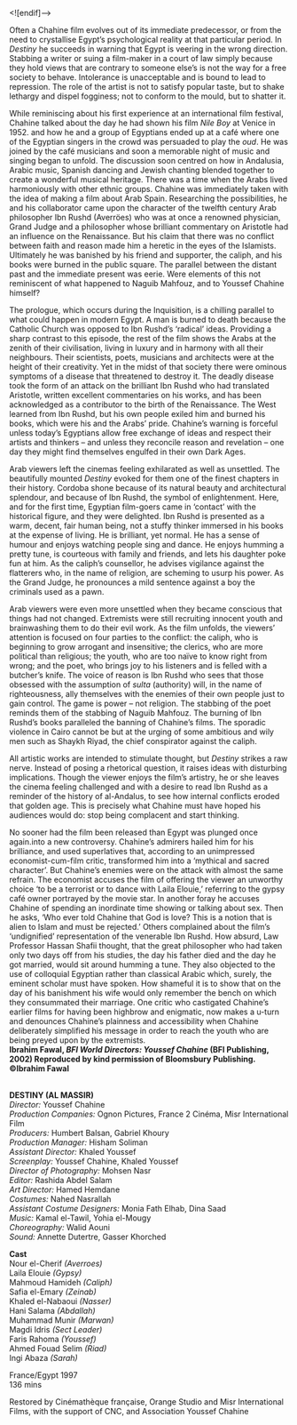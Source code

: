 
<![endif]-->

Often a Chahine film evolves out of its immediate predecessor, or from the need to crystallise Egypt’s psychological reality at that particular period. In _Destiny_ he succeeds in warning that Egypt is veering in the wrong direction. Stabbing a writer or suing a film-maker in a court of law simply because they hold views that are contrary to someone else’s is not the way for a free society to behave. Intolerance is unacceptable and is bound to lead to repression. The role of the artist is not to satisfy popular taste, but to shake lethargy and dispel fogginess; not to conform to the mould, but to shatter it.

While reminiscing about his first experience at an international film festival, Chahine talked about the day he had shown his film _Nile Boy_ at Venice in 1952. and how he and a group of Egyptians ended up at a café where one of the Egyptian singers in the crowd was persuaded to play the _oud_. He was joined by the café musicians and soon a memorable night of music and singing began to unfold. The discussion soon centred on how in Andalusia, Arabic music, Spanish dancing and Jewish chanting blended together to create a wonderful musical heritage. There was a time when the Arabs lived harmoniously with other ethnic groups. Chahine was immediately taken with the idea of making a film about Arab Spain. Researching the possibilities, he and his collaborator came upon the character of the twelfth century Arab philosopher Ibn Rushd (Averröes) who was at once a renowned physician, Grand Judge and a philosopher whose brilliant commentary on Aristotle had an influence on the Renaissance. But his claim that there was no conflict between faith and reason made him a heretic in the eyes of the Islamists. Ultimately he was banished by his friend and supporter, the caliph, and his books were burned in the public square. The parallel between the distant past and the immediate present was eerie. Were elements of this not reminiscent of what happened to Naguib Mahfouz, and to Youssef Chahine himself?

The prologue, which occurs during the Inquisition, is a chilling parallel to what could happen in modern Egypt. A man is burned to death because the Catholic Church was opposed to Ibn Rushd’s ‘radical’ ideas. Providing a sharp contrast to this episode, the rest of the film shows the Arabs at the zenith of their civilisation, living in luxury and in harmony with all their neighbours. Their scientists, poets, musicians and architects were at the height of their creativity. Yet in the midst of that society there were ominous symptoms of a disease that threatened to destroy it. The deadly disease took the form of an attack on the brilliant Ibn Rushd who had translated Aristotle, written excellent commentaries on his works, and has been acknowledged as a contributor to the birth of the Renaissance. The West learned from Ibn Rushd, but his own people exiled him and burned his books, which were his and the Arabs’ pride. Chahine’s warning is forceful unless today’s Egyptians allow free exchange of ideas and respect their artists and thinkers – and unless they reconcile reason and revelation – one day they might find themselves engulfed in their own Dark Ages.

Arab viewers left the cinemas feeling exhilarated as well as unsettled. The beautifully mounted _Destiny_ evoked for them one of the finest chapters in their history. Cordoba shone because of its natural beauty and architectural splendour, and because of Ibn Rushd, the symbol of enlightenment. Here, and for the first time, Egyptian film-goers came in ‘contact’ with the historical figure, and they were delighted. Ibn Rushd is presented as a warm, decent, fair human being, not a stuffy thinker immersed in his books at the expense of living. He is brilliant, yet normal. He has a sense of humour and enjoys watching people sing and dance. He enjoys humming a pretty tune, is courteous with family and friends, and lets his daughter poke fun at him. As the caliph’s counsellor, he advises vigilance against the flatterers who, in the name of religion, are scheming to usurp his power. As the Grand Judge, he pronounces a mild sentence against a boy the criminals used as a pawn.

Arab viewers were even more unsettled when they became conscious that things had not changed. Extremists were still recruiting innocent youth and brainwashing them to do their evil work. As the film unfolds, the viewers’ attention is focused on four parties to the conflict: the caliph, who is beginning to grow arrogant and insensitive; the clerics, who are more political than religious; the youth, who are too naïve to know right from wrong; and the poet, who brings joy to his listeners and is felled with a butcher’s knife. The voice of reason is Ibn Rushd who sees that those obsessed with the assumption of _sulta_ (authority) will, in the name of righteousness, ally themselves with the enemies of their own people just to gain control. The game is power – not religion. The stabbing of the poet reminds them of the stabbing of Naguib Mahfouz. The burning of Ibn Rushd’s books paralleled the banning of Chahine’s films. The sporadic violence in Cairo cannot be but at the urging of some ambitious and wily men such as Shaykh Riyad, the chief conspirator against the caliph.

All artistic works are intended to stimulate thought, but _Destiny_ strikes a raw nerve. Instead of posing a rhetorical question, it raises ideas with disturbing implications. Though the viewer enjoys the film’s artistry, he or she leaves the cinema feeling challenged and with a desire to read Ibn Rushd as a reminder of the history of al-Andalus, to see how internal conflicts eroded that golden age. This is precisely what Chahine must have hoped his audiences would do: stop being complacent and start thinking.

No sooner had the film been released than Egypt was plunged once again.into a new controversy. Chahine’s admirers hailed him for his brilliance, and used superlatives that, according to an unimpressed economist-cum-film critic, transformed him into a ‘mythical and sacred character’. But Chahine’s enemies were on the attack with almost the same refrain. The economist accuses the film of offering the viewer an unworthy choice ‘to be a terrorist or to dance with Laila Elouie,’ referring to the gypsy café owner portrayed by the movie star. In another foray he accuses Chahine of spending an inordinate time showing or talking about sex. Then he asks, ‘Who ever told Chahine that God is love? This is a notion that is alien to Islam and must be rejected.’ Others complained about the film’s ‘undignified’ representation of the venerable Ibn Rushd. How absurd, Law Professor Hassan Shafii thought, that the great philosopher who had taken only two days off from his studies, the day his father died and the day he got married, would sit around humming a tune. They also objected to the use of colloquial Egyptian rather than classical Arabic which, surely, the eminent scholar must have spoken. How shameful it is to show that on the day of his banishment his wife would only remember the bench on which they consummated their marriage. One critic who castigated Chahine’s earlier films for having been highbrow and enigmatic, now makes a u-turn and denounces Chahine’s plainness and accessibility when Chahine deliberately simplified his message in order to reach the youth who are being preyed upon by the extremists.  
**Ibrahim Fawal, _BFI World Directors: Youssef Chahine_ (BFI Publishing, 2002) Reproduced by kind permission of Bloomsbury Publishing. ©Ibrahim Fawal**  
<br>

**DESTINY (AL MASSIR)**  
_Director:_ Youssef Chahine  
_Production Companies:_ Ognon Pictures, France 2 Cinéma, Misr International Film  
_Producers:_ Humbert Balsan, Gabriel Khoury  
_Production Manager:_ Hisham Soliman  
_Assistant Director:_ Khaled Youssef  
_Screenplay:_ Youssef Chahine, Khaled Youssef  
_Director of Photography:_ Mohsen Nasr  
_Editor:_ Rashida Abdel Salam  
_Art Director:_ Hamed Hemdane  
_Costumes:_ Nahed Nasrallah  
_Assistant Costume Designers:_ Monia Fath Elhab, Dina Saad  
_Music:_ Kamal el-Tawil, Yohia el-Mougy  
_Choreography:_ Walid Aouni  
_Sound:_ Annette Dutertre, Gasser Khorched  

**Cast**  
Nour el-Cherif _(Averroes)_  
Laila Elouie _(Gypsy)_  
Mahmoud Hamideh _(Caliph)_  
Safia el-Emary _(Zeinab)_  
Khaled el-Nabaoui _(Nasser)_  
Hani Salama _(Abdallah)_  
Muhammad Munir _(Marwan)_  
Magdi Idris _(Sect Leader)_  
Faris Rahoma _(Youssef)_  
Ahmed Fouad Selim _(Riad)_  
Ingi Abaza _(Sarah)_  

France/Egypt 1997  
136 mins  

Restored by Cinémathèque française, Orange Studio and Misr International Films, with the support of CNC, and Association Youssef Chahine  
<!--stackedit_data:
eyJoaXN0b3J5IjpbODgyOTU3ODY5XX0=
-->